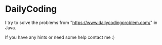 # DailyCoding

I try to solve the problems from "https://www.dailycodingproblem.com/" in Java.

If you have any hints or need some help contact me :)
